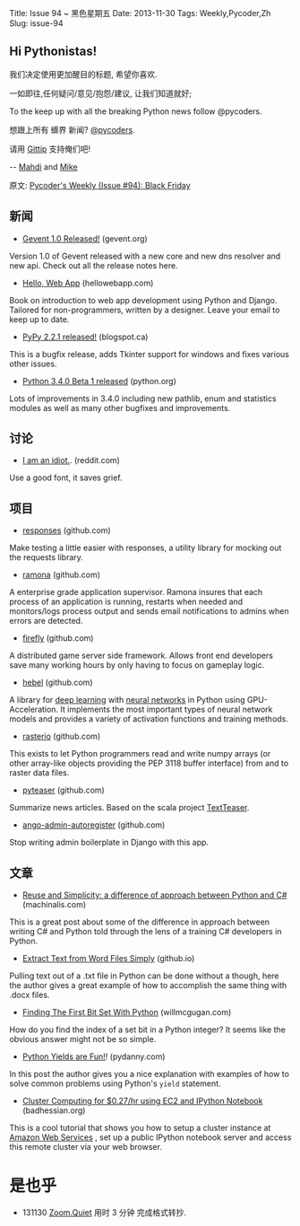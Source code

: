 Title: Issue 94 ~ 黑色星期五 
Date: 2013-11-30 
Tags: Weekly,Pycoder,Zh 
Slug: issue-94 
## Hi Pythonistas!

我们决定使用更加醒目的标题, 希望你喜欢.

 
一如即往,任何疑问/意见/抱怨/建议,
让我们知道就好;
 

To the  keep up with all the breaking Python news follow @pycoders.
 
想跟上所有 蠎界 新闻?
 [@pycoders](http://twitter.com/pycoders).

请用
[Gittip](https://www.gittip.com/PycodersWeekly)
支持俺们吧!

--
[Mahdi](https://twitter.com/#!/myusuf3) and [Mike](https://twitter.com/#!/mgrouchy)

原文: [Pycoder's Weekly (Issue #94): Black Friday](http://eepurl.com/JNJUX)

## 新闻
 


- [Gevent 1.0 Released!](http://blog.gevent.org/2013/11/26/gevent-1-0-released/) (gevent.org)

Version 1.0 of Gevent released with a new core and new dns resolver and new api. Check out all the release notes here.

 

- [Hello, Web App](http://hellowebapp.com/) (hellowebapp.com)

Book on introduction to web app development using Python and Django. Tailored for non-programmers, written by a designer. Leave your email to keep up to date.

 

- [PyPy 2.2.1 released!](http://morepypy.blogspot.ca/2013/11/pypy-221-incrementalism1.html) (blogspot.ca)

This is a bugfix release, adds Tkinter support for windows and fixes various other issues.

 

- [Python 3.4.0 Beta 1 released](http://www.python.org/download/releases/3.4.0/) (python.org)

Lots of improvements in 3.4.0 including new pathlib, enum and statistics modules as well as many other bugfixes and improvements.
 

 

## 讨论



- [I am an idiot.](http://www.reddit.com/r/Python/comments/1r61s8/im_an_idiot/). (reddit.com)

Use a good font, it saves grief.




## 项目
- [responses](https://github.com/dropbox/responses) (github.com)

Make testing a little easier with responses, a utility library for mocking out the requests library.

 

- [ramona](https://github.com/ateska/ramona) (github.com)

A enterprise grade application supervisor. Ramona insures that each process of an application is running, restarts when needed and monitors/logs process output and sends email notifications to admins when errors are detected.

 

- [firefly](https://github.com/9miao/firefly) (github.com)

A distributed game server side framework. Allows front end developers save many working hours by only having to focus on gameplay logic.

 

- [hebel](https://github.com/hannes-brt/hebel)  (github.com)

A library for 
[deep learning](http://en.wikipedia.org/wiki/Deep_learning) with 
[neural networks](http://en.wikipedia.org/wiki/Artificial_neural_network) 
in Python using GPU-Acceleration. It implements the most important types of neural network models and provides a variety of activation functions and training methods.

 

- [rasterio](https://github.com/sgillies/rasterio) (github.com)

This exists to let Python programmers read and write numpy arrays (or other array-like objects providing the PEP 3118 buffer interface) from and to raster data files.

 

- [pyteaser](https://github.com/xiaoxu193/PyTeaser) (github.com)

Summarize news articles. Based on the scala project 
[TextTeaser](https://github.com/MojoJolo/textteaser).

 

- [ango-admin-autoregister](https://github.com/Mimino666/django-admin-autoregister) (github.com)

Stop writing admin boilerplate in Django with this app.
 

## 文章


- [Reuse and Simplicity: a difference of approach between Python and C#](https://machinalis.com/blog/2013/nov/27/Reuse-and-Simplicity/) (machinalis.com)

This is a great post about some of the difference in approach between writing C# and Python told through the lens of a training C# developers in Python.

 

- [Extract Text from Word Files Simply](http://etienned.github.io/posts/extract-text-from-word-docx-simply/) (github.io)

Pulling text out of a .txt file in Python can be done without a though, here the author gives a great example of how to accomplish the same thing with .docx files.

 

- [Finding The First Bit Set With Python](http://www.willmcgugan.com/blog/tech/2013/11/25/finding-the-first-bit-set-with-python/) (willmcgugan.com)

How do you find the index of a set bit in a Python integer? It seems like the obvious answer might not be so simple.

 

- [Python Yields are Fun!](http://pydanny.com/python-yields-are-fun.html)! (pydanny.com)

In this post the author gives you a nice explanation with examples of how to solve common problems using Python's `yield` statement.

 

- [Cluster Computing for $0.27/hr using EC2 and IPython Notebook](http://badhessian.org/2013/11/cluster-computing-for-027hr-using-amazon-ec2-and-ipython-notebook/) (badhessian.org)

This is a cool tutorial that shows you how to setup a cluster instance at 
[Amazon Web Services](http://aws.amazon.com/)
, set up a public IPython notebook server and access this remote cluster via your web browser.



# 是也乎

- 131130 [Zoom.Quiet](http://zoomquiet.org/) 用时 3 分钟 完成格式转抄.
 
